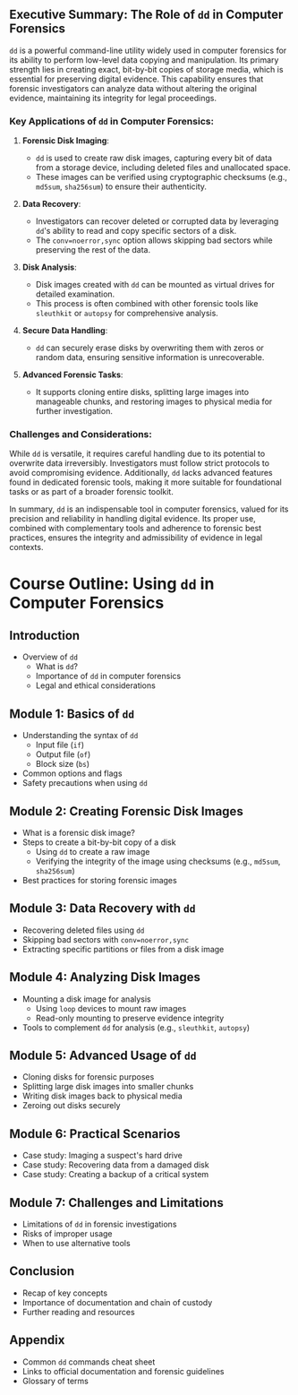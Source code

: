 ## Executive Summary: The Role of `dd` in Computer Forensics  

`dd` is a powerful command-line utility widely used in computer forensics for its ability to perform low-level data copying and manipulation. Its primary strength lies in creating exact, bit-by-bit copies of storage media, which is essential for preserving digital evidence. This capability ensures that forensic investigators can analyze data without altering the original evidence, maintaining its integrity for legal proceedings.  

### Key Applications of `dd` in Computer Forensics:  
1. **Forensic Disk Imaging**:  
    - `dd` is used to create raw disk images, capturing every bit of data from a storage device, including deleted files and unallocated space.  
    - These images can be verified using cryptographic checksums (e.g., `md5sum`, `sha256sum`) to ensure their authenticity.  

2. **Data Recovery**:  
    - Investigators can recover deleted or corrupted data by leveraging `dd`'s ability to read and copy specific sectors of a disk.  
    - The `conv=noerror,sync` option allows skipping bad sectors while preserving the rest of the data.  

3. **Disk Analysis**:  
    - Disk images created with `dd` can be mounted as virtual drives for detailed examination.  
    - This process is often combined with other forensic tools like `sleuthkit` or `autopsy` for comprehensive analysis.  

4. **Secure Data Handling**:  
    - `dd` can securely erase disks by overwriting them with zeros or random data, ensuring sensitive information is unrecoverable.  

5. **Advanced Forensic Tasks**:  
    - It supports cloning entire disks, splitting large images into manageable chunks, and restoring images to physical media for further investigation.  

### Challenges and Considerations:  
While `dd` is versatile, it requires careful handling due to its potential to overwrite data irreversibly. Investigators must follow strict protocols to avoid compromising evidence. Additionally, `dd` lacks advanced features found in dedicated forensic tools, making it more suitable for foundational tasks or as part of a broader forensic toolkit.  

In summary, `dd` is an indispensable tool in computer forensics, valued for its precision and reliability in handling digital evidence. Its proper use, combined with complementary tools and adherence to forensic best practices, ensures the integrity and admissibility of evidence in legal contexts.  


# Course Outline: Using `dd` in Computer Forensics  

## Introduction  
- Overview of `dd`  
    - What is `dd`?  
    - Importance of `dd` in computer forensics  
    - Legal and ethical considerations  

## Module 1: Basics of `dd`  
- Understanding the syntax of `dd`  
    - Input file (`if`)  
    - Output file (`of`)  
    - Block size (`bs`)  
- Common options and flags  
- Safety precautions when using `dd`  

## Module 2: Creating Forensic Disk Images  
- What is a forensic disk image?  
- Steps to create a bit-by-bit copy of a disk  
    - Using `dd` to create a raw image  
    - Verifying the integrity of the image using checksums (e.g., `md5sum`, `sha256sum`)  
- Best practices for storing forensic images  

## Module 3: Data Recovery with `dd`  
- Recovering deleted files using `dd`  
- Skipping bad sectors with `conv=noerror,sync`  
- Extracting specific partitions or files from a disk image  

## Module 4: Analyzing Disk Images  
- Mounting a disk image for analysis  
    - Using `loop` devices to mount raw images  
    - Read-only mounting to preserve evidence integrity  
- Tools to complement `dd` for analysis (e.g., `sleuthkit`, `autopsy`)  

## Module 5: Advanced Usage of `dd`  
- Cloning disks for forensic purposes  
- Splitting large disk images into smaller chunks  
- Writing disk images back to physical media  
- Zeroing out disks securely  

## Module 6: Practical Scenarios  
- Case study: Imaging a suspect's hard drive  
- Case study: Recovering data from a damaged disk  
- Case study: Creating a backup of a critical system  

## Module 7: Challenges and Limitations  
- Limitations of `dd` in forensic investigations  
- Risks of improper usage  
- When to use alternative tools  

## Conclusion  
- Recap of key concepts  
- Importance of documentation and chain of custody  
- Further reading and resources  

## Appendix  
- Common `dd` commands cheat sheet  
- Links to official documentation and forensic guidelines  
- Glossary of terms  
